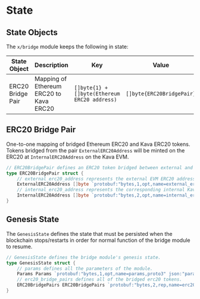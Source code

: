 # State

## State Objects

The `x/bridge` module keeps the following in state:

| State Object      | Description                             | Key                                          | Value                     |
| ----------------- | --------------------------------------- | -------------------------------------------- | ------------------------- |
| ERC20 Bridge Pair | Mapping of Ethereum ERC20 to Kava ERC20 | `[]byte{1} + []byte(Ethereum ERC20 address)` | `[]byte{ERC20BridgePair}` |

## ERC20 Bridge Pair

One-to-one mapping of bridged Ethereum ERC20 and Kava ERC20 tokens. Tokens
bridged from the pair `ExternalERC20Address` will be minted on the ERC20 at
`InternalERC20Address` on the Kava EVM.

```go
// ERC20BridgePair defines an ERC20 token bridged between external and Kava EVM
type ERC20BridgePair struct {
	// external_erc20_address represents the external EVM ERC20 address
	ExternalERC20Address []byte `protobuf:"bytes,1,opt,name=external_erc20_address,json=externalErc20Address,proto3" json:"external_erc20_address,omitempty"`
	// internal_erc20_address represents the corresponding internal Kava EVM ERC20 address
	InternalERC20Address []byte `protobuf:"bytes,2,opt,name=internal_erc20_address,json=internalErc20Address,proto3" json:"internal_erc20_address,omitempty"`
}
```

## Genesis State

The `GenesisState` defines the state that must be persisted when the blockchain
stops/restarts in order for normal function of the bridge module to resume.

```go
// GenesisState defines the bridge module's genesis state.
type GenesisState struct {
	// params defines all the parameters of the module.
	Params Params `protobuf:"bytes,1,opt,name=params,proto3" json:"params"`
	// erc20_bridge_pairs defines all of the bridged erc20 tokens.
	ERC20BridgePairs ERC20BridgePairs `protobuf:"bytes,2,rep,name=erc20_bridge_pairs,json=erc20BridgePairs,proto3,castrepeated=ERC20BridgePairs" json:"erc20_bridge_pairs"`
}
```
